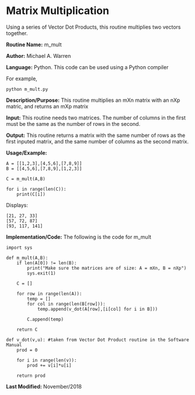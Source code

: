 # Matrix Multiplication 
Using a series of Vector Dot Products, this routine multiplies two vectors together. 

**Routine Name:**           m_mult

**Author:** Michael A. Warren

**Language:** Python. This code can be used using a Python compiler

For example,

    python m_mult.py

**Description/Purpose:** This routine multiplies an mXn matrix with an nXp matric, and returns an mXp matrix

**Input:** This routine needs two matrices. The number of columns in the first must be the same as the number of rows in the second.

**Output:** This routine returns a matrix with the same number of rows as the first inputed matrix, and the same number of columns as the second matrix.

**Usage/Example:**

	A = [[1,2,3],[4,5,6],[7,8,9]]
	B = [[4,5,6],[7,8,9],[1,2,3]]

	C = m_mult(A,B)

	for i in range(len(C)):
	    print(C[i])

Displays:

	[21, 27, 33]
	[57, 72, 87]
	[93, 117, 141]

**Implementation/Code:** The following is the code for m_mult

	import sys

	def m_mult(A,B):
	    if len(A[0]) != len(B):
	        print("Make sure the matrices are of size: A = mXn, B = nXp")
	        sys.exit(1)

	    C = []

	    for row in range(len(A)):
	        temp = []
	        for col in range(len(B[row])):
	            temp.append(v_dot(A[row],[i[col] for i in B]))

	        C.append(temp)

	    return C

	def v_dot(v,u): #taken from Vector Dot Product routine in the Software Manual
	    prod = 0

	    for i in range(len(v)):
	        prod += v[i]*u[i]

	    return prod

**Last Modified:** November/2018
